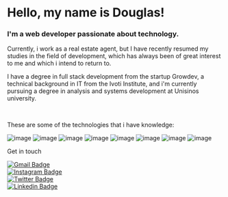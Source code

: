 # Hello, my name is Douglas!

<h3>I'm a web developer passionate about technology.</h3>
<p>Currently, i work as a real estate agent, but I have recently resumed my studies in the field of development, which has always been of great interest to me and which i intend to return to.</p>
<p>I have a degree in full stack development from the startup Growdev, a technical background in IT from the Ivoti Institute, and i'm currently pursuing a degree in analysis and systems development at Unisinos university.</p><br>
<p>These are some of the technologies that i have knowledge:</p>

![image](https://img.shields.io/badge/HTML-171515?style=for-the-badge&logo=html5&logoColor=white)
![image](https://img.shields.io/badge/CSS-171515?&style=for-the-badge&logo=css3&logoColor=white)
![image](https://img.shields.io/badge/Node.js-171515?style=for-the-badge&logo=node.js&logoColor=white)
![image](https://img.shields.io/badge/Material--UI-171515?style=for-the-badge&logo=material-ui&logoColor=white)
![image](https://img.shields.io/badge/Bootstrap-171515?style=for-the-badge&logo=bootstrap&logoColor=white)
![image](https://img.shields.io/badge/Redux-171515?style=for-the-badge&logo=redux&logoColor=white)
![image](https://img.shields.io/badge/React-171515?style=for-the-badge&logo=react&logoColor=61DAFB)
![image](https://img.shields.io/badge/JavaScript-171515?style=for-the-badge&logo=javascript&logoColor=F7DF1E)

<p>Get in touch</p>

[![Gmail Badge](https://img.shields.io/badge/-douglaswdhein@gmail.com-171515f?style=flat-square&logo=Gmail&logoColor=white&link=mailto:douglaswdhein@gmail.com)](mailto:douglaswdhein@gmail.com)<br>
[![Instagram Badge](https://img.shields.io/badge/-@douglasdhein-171515f?style=flat-square&labelColor=171515f&logo=instagram&logoColor=white&link=https://instagram.com/douglasdhein)](https://instagram.com/douglasdhein)
<br>
[![Twitter Badge](https://img.shields.io/badge/-@douglasdhein-171515f?style=flat-square&labelColor=171515f&logo=twitter&logoColor=white&link=https://twitter.com/douglasdhein)](https://twitter.com/douglasdhein) 
<br>
[![Linkedin Badge](https://img.shields.io/badge/-Douglas%20Dhein-171515f?style=flat-square&logo=Linkedin&logoColor=white&link=https://www.linkedin.com/in/douglas-dhein-08359227a/)](https://www.linkedin.com/in/douglas-dhein-08359227a/) 








